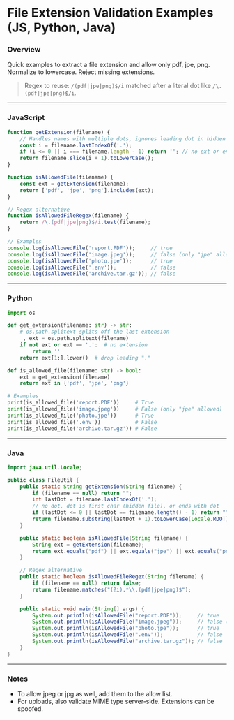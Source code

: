 # File Extension Validation Examples (JS, Python, Java)

### Overview

Quick examples to extract a file extension and allow only pdf, jpe, png. Normalize to lowercase. Reject missing extensions.

> Regex to reuse: `/(pdf|jpe|png)$/i` matched after a literal dot like `/\.(pdf|jpe|png)$/i`.
> 

---

### JavaScript

```jsx
function getExtension(filename) {
	// Handles names with multiple dots, ignores leading dot in hidden files
	const i = filename.lastIndexOf('.');
	if (i <= 0 || i === filename.length - 1) return ''; // no ext or ends with dot
	return filename.slice(i + 1).toLowerCase();
}

function isAllowedFile(filename) {
	const ext = getExtension(filename);
	return ['pdf', 'jpe', 'png'].includes(ext);
}

// Regex alternative
function isAllowedFileRegex(filename) {
	return /\.(pdf|jpe|png)$/i.test(filename);
}

// Examples
console.log(isAllowedFile('report.PDF'));     // true
console.log(isAllowedFile('image.jpeg'));     // false (only "jpe" allowed)
console.log(isAllowedFile('photo.jpe'));      // true
console.log(isAllowedFile('.env'));           // false
console.log(isAllowedFile('archive.tar.gz')); // false
```

---

### Python

```python
import os

def get_extension(filename: str) -> str:
	# os.path.splitext splits off the last extension
	_, ext = os.path.splitext(filename)
	if not ext or ext == '.':  # no extension
		return ''
	return ext[1:].lower()  # drop leading "."

def is_allowed_file(filename: str) -> bool:
	ext = get_extension(filename)
	return ext in {'pdf', 'jpe', 'png'}

# Examples
print(is_allowed_file('report.PDF'))     # True
print(is_allowed_file('image.jpeg'))     # False (only "jpe" allowed)
print(is_allowed_file('photo.jpe'))      # True
print(is_allowed_file('.env'))           # False
print(is_allowed_file('archive.tar.gz')) # False
```

---

### Java

```java
import java.util.Locale;

public class FileUtil {
	public static String getExtension(String filename) {
		if (filename == null) return "";
		int lastDot = filename.lastIndexOf('.');
		// no dot, dot is first char (hidden file), or ends with dot
		if (lastDot <= 0 || lastDot == filename.length() - 1) return "";
		return filename.substring(lastDot + 1).toLowerCase(Locale.ROOT);
	}

	public static boolean isAllowedFile(String filename) {
		String ext = getExtension(filename);
		return ext.equals("pdf") || ext.equals("jpe") || ext.equals("png");
	}

	// Regex alternative
	public static boolean isAllowedFileRegex(String filename) {
		if (filename == null) return false;
		return filename.matches("(?i).*\\.(pdf|jpe|png)$");
	}

	public static void main(String[] args) {
		System.out.println(isAllowedFile("report.PDF"));     // true
		System.out.println(isAllowedFile("image.jpeg"));     // false (only "jpe" allowed)
		System.out.println(isAllowedFile("photo.jpe"));      // true
		System.out.println(isAllowedFile(".env"));           // false
		System.out.println(isAllowedFile("archive.tar.gz")); // false
	}
}
```

---

### Notes

- To allow jpeg or jpg as well, add them to the allow list.
- For uploads, also validate MIME type server-side. Extensions can be spoofed.